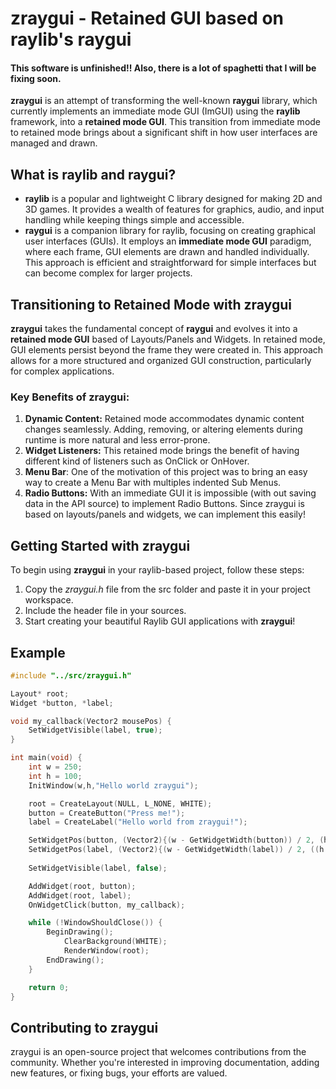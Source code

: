 # zraygui - Retained GUI based on raylib's raygui

#### This software is unfinished!! Also, there is a lot of spaghetti that I will be fixing soon.

**zraygui** is an attempt of transforming the well-known **raygui** library, which currently implements an immediate mode GUI (ImGUI) using the **raylib** framework, into a **retained mode GUI**. This transition from immediate mode to retained mode brings about a significant shift in how user interfaces are managed and drawn.

## What is raylib and raygui?

* **raylib** is a popular and lightweight C library designed for making 2D and 3D games. It provides a wealth of features for graphics, audio, and input handling while keeping things simple and accessible.
* **raygui** is a companion library for raylib, focusing on creating graphical user interfaces (GUIs). It employs an **immediate mode GUI** paradigm, where each frame, GUI elements are drawn and handled individually. This approach is efficient and straightforward for simple interfaces but can become complex for larger projects.

## Transitioning to Retained Mode with zraygui

**zraygui** takes the fundamental concept of **raygui** and evolves it into a **retained mode GUI** based of Layouts/Panels and Widgets. In retained mode, GUI elements persist beyond the frame they were created in. This approach allows for a more structured and organized GUI construction, particularly for complex applications.

### Key Benefits of zraygui:

1. **Dynamic Content:** Retained mode accommodates dynamic content changes seamlessly. Adding, removing, or altering elements during runtime is more natural and less error-prone.
2. **Widget Listeners:** This retained mode brings the benefit of having different kind of listeners such as OnClick or OnHover.
3. **Menu Bar**: One of the motivation of this project was to bring an easy way to create a Menu Bar with multiples indented Sub Menus.
4. **Radio Buttons:** With an immediate GUI it is impossible (with out saving data in the API source) to implement Radio Buttons. Since zraygui is based on layouts/panels and widgets, we can implement this easily!

## Getting Started with zraygui

To begin using **zraygui** in your raylib-based project, follow these steps:

1. Copy the *zraygui.h* file from the src folder and paste it in your project workspace.
2. Include the header file in your sources.
3. Start creating your beautiful Raylib GUI applications with **zraygui**!

## Example

```c
#include "../src/zraygui.h"

Layout* root;
Widget *button, *label;

void my_callback(Vector2 mousePos) {
    SetWidgetVisible(label, true);
}

int main(void) {
    int w = 250;
    int h = 100;
    InitWindow(w,h,"Hello world zraygui");

    root = CreateLayout(NULL, L_NONE, WHITE);
    button = CreateButton("Press me!");
    label = CreateLabel("Hello world from zraygui!");

    SetWidgetPos(button, (Vector2){(w - GetWidgetWidth(button)) / 2, (h - GetWidgetHeight(button)) / 4});
    SetWidgetPos(label, (Vector2){(w - GetWidgetWidth(label)) / 2, ((h - GetWidgetHeight(label)) / 2) + 15});
    
    SetWidgetVisible(label, false);

    AddWidget(root, button);
    AddWidget(root, label);
    OnWidgetClick(button, my_callback);

    while (!WindowShouldClose()) {
        BeginDrawing();
            ClearBackground(WHITE);
            RenderWindow(root);
        EndDrawing();
    }

    return 0;
}
```

## Contributing to zraygui

zraygui is an open-source project that welcomes contributions from the community. Whether you're interested in improving documentation, adding new features, or fixing bugs, your efforts are valued.
